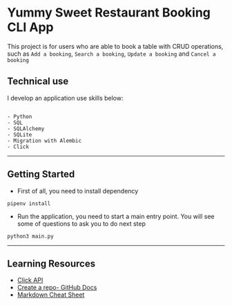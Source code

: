 # Yummy Sweet Restaurant Booking CLI App

This project is for users who are able to book a table with CRUD operations, such as `Add a booking`, `Search a booking`, `Update a booking` and `Cancel a booking`

## Technical use

I develop an application use skills below:

```console

- Python 
- SQL
- SQLAlchemy
- SQLite
- Migration with Alembic
- Click
```

***

## Getting Started

- First of all, you need to install dependency

```
pipenv install
```

- Run the application, you need to start a main entry point. You will see some of questions to ask you to do next step

```
python3 main.py 
```

***

## Learning Resources

- [Click API](https://pypi.org/project/click/)
- [Create a repo- GitHub Docs](https://docs.github.com/en/get-started/quickstart/create-a-repo)
- [Markdown Cheat Sheet](https://www.markdownguide.org/cheat-sheet/)
